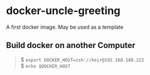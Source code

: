 # docker-uncle-greeting
A first docker image.
May be used as a template

## Build docker on another Computer

> $ `export DOCKER_HOST=ssh://keir@192.168.188.222`  
> $ `echo $DOCKER_HOST`  


